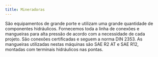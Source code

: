 ```yaml
---
title: Mineradoras
---
```


São equipamentos de grande porte e utilizam uma grande quantidade de componentes hidráulicos. Fornecemos toda a linha de conexões e mangueiras para alta pressão de acordo com a necessidade de cada projeto. São conexões certificadas e seguem a norma DIN 2353. As mangueiras utilizadas nestas máquinas são SAE R2 AT e SAE R12, montadas com terminais hidráulicos nas pontas.
